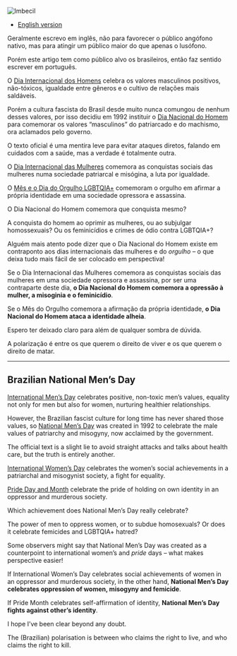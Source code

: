 ![Imbecil](//cacilhas.info/img/hein.png)

*   [English version](#brazilian-national-men’s-day)

Geralmente escrevo em inglês, não para favorecer o público angófono nativo, mas para atingir um público maior do que apenas o lusófono.

Porém este artigo tem como público alvo os brasileiros, então faz sentido escrever em português.

O [Dia Internacional dos Homens](https://internationalmensday.com/) celebra os valores masculinos positivos, não-tóxicos, igualdade entre gêneros e o cultivo de relações mais saldáveis.

Porém a cultura fascista do Brasil desde muito nunca comungou de nenhum desses valores, por isso decidiu em 1992 instituir o [Dia Nacional do Homem](https://www.calendarr.com/brasil/dia-do-homem/) para comemorar os valores “masculinos” do patriarcado e do machismo, ora aclamados pelo governo.

O texto oficial é uma mentira leve para evitar ataques diretos, falando em cuidados com a saúde, mas a verdade é totalmente outra.

O [Dia Internacional das Mulheres](https://www.internationalwomensday.com/) comemora as conquistas sociais das mulheres numa sociedade patriarcal e misógina, a luta por igualdade.

O [Mês e o Dia do Orgulho LGBTQIA+](http://www.interpride.org/) comemoram o orgulho em afirmar a própria identidade em uma sociedade opressora e assassina.

O Dia Nacional do Homem comemora que conquista mesmo?

A conquista do homem ao oprimir as mulheres, ou ao subjulgar homossexuais? Ou os feminicídios e crimes de ódio contra LGBTQIA+?

Alguém mais atento pode dizer que o Dia Nacional do Homem existe em contraponto aos dias internacionais das mulheres e do _orgulho_ – o que deixa tudo mais fácil de ser colocado em perspectiva!

Se o Dia Internacional das Mulheres comemora as conquistas sociais das mulheres em uma sociedade opressora e assassina, por ser uma contraparte deste dia, **o Dia Nacional do Homem comemora a opressão à mulher, a misoginia e o feminicídio**.

Se o Mês do Orgulho comemora a afirmação da própria identidade, **o Dia Nacional do Homem ataca a identidade alheia**.

Espero ter deixado claro para além de qualquer sombra de dúvida.

A polarização é entre os que querem o direito de viver e os que querem o direito de matar.

* * *

Brazilian National Men’s Day
----------------------------

[International Men’s Day](https://internationalmensday.com/) celebrates positive, non-toxic men’s values, equality not only for men but also for women, nurturing healthier relationships.

However, the Brazilian fascist culture for long time has never shared those values, so [National Men’s Day](https://www.calendarr.com/brasil/dia-do-homem/) was created in 1992 to celebrate the male values of patriarchy and misogyny, now acclaimed by the government.

The official text is a slight lie to avoid straight attacks and talks about health care, but the truth is entirely another.

[International Women’s Day](https://www.internationalwomensday.com/) celebrates the women’s social achievements in a patriarchal and misogynist society, a fight for equality.

[Pride Day and Month](http://www.interpride.org/) celebrate the pride of holding on own identity in an oppressor and murderous society.

Which achievement does National Men’s Day really celebrate?

The power of men to oppress women, or to subdue homosexuals? Or does it celebrate femicides and LGBTQIA+ hatred?

Some observers might say that National Men’s Day was created as a counterpoint to international women’s and _pride_ days – what makes perspective easier!

If International Women’s Day celebrates social achievements of women in an oppressor and murderous society, in the other hand, **National Men’s Day celebrates oppression of women, misogyny and femicide**.

If Pride Month celebrates self-affirmation of identity, **National Men’s Day fights against other’s identity**.

I hope I’ve been clear beyond any doubt.

The (Brazilian) polarisation is between who claims the right to live, and who claims the right to kill.